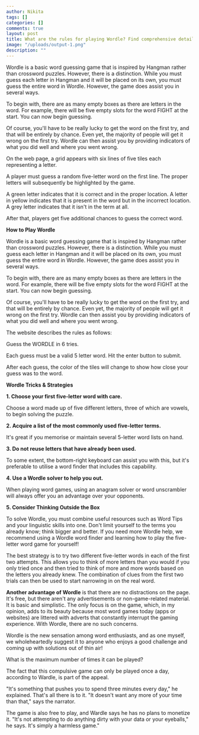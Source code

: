 ```yaml
---
author: Nikita
tags: []
categories: []
comments: true
layout: post
title: What are the rules for playing Wordle? Find comprehensive details here.
image: "/uploads/output-1.png"
description: ""
---
```

Wordle is a basic word guessing game that is inspired by Hangman rather than crossword puzzles. However, there is a distinction. While you must guess each letter in Hangman and it will be placed on its own, you must guess the entire word in Wordle. However, the game does assist you in several ways.

To begin with, there are as many empty boxes as there are letters in the word. For example, there will be five empty slots for the word FIGHT at the start. You can now begin guessing.

Of course, you'll have to be really lucky to get the word on the first try, and that will be entirely by chance. Even yet, the majority of people will get it wrong on the first try. Wordle can then assist you by providing indicators of what you did well and where you went wrong.

On the web page, a grid appears with six lines of five tiles each representing a letter.

A player must guess a random five-letter word on the first line. The proper letters will subsequently be highlighted by the game.

A green letter indicates that it is correct and in the proper location. A letter in yellow indicates that it is present in the word but in the incorrect location. A grey letter indicates that it isn't in the term at all.

After that, players get five additional chances to guess the correct word.

**How to Play Wordle**

Wordle is a basic word guessing game that is inspired by Hangman rather than crossword puzzles. However, there is a distinction. While you must guess each letter in Hangman and it will be placed on its own, you must guess the entire word in Wordle. However, the game does assist you in several ways.

To begin with, there are as many empty boxes as there are letters in the word. For example, there will be five empty slots for the word FIGHT at the start. You can now begin guessing.

Of course, you'll have to be really lucky to get the word on the first try, and that will be entirely by chance. Even yet, the majority of people will get it wrong on the first try. Wordle can then assist you by providing indicators of what you did well and where you went wrong.

The website describes the rules as follows:

Guess the WORDLE in 6 tries.

Each guess must be a valid 5 letter word. Hit the enter button to submit.

After each guess, the color of the tiles will change to show how close your guess was to the word.

**Wordle Tricks & Strategies**

**1. Choose your first five-letter word with care.**

Choose a word made up of five different letters, three of which are vowels, to begin solving the puzzle.

**2. Acquire a list of the most commonly used five-letter terms.**

It's great if you memorise or maintain several 5-letter word lists on hand.

**3. Do not reuse letters that have already been used.**

To some extent, the bottom-right keyboard can assist you with this, but it's preferable to utilise a word finder that includes this capability.

**4. Use a Wordle solver to help you out.**

When playing word games, using an anagram solver or word unscrambler will always offer you an advantage over your opponents.

**5. Consider Thinking Outside the Box**

To solve Wordle, you must combine useful resources such as Word Tips and your linguistic skills into one. Don't limit yourself to the terms you already know; think bigger and better. If you need more Wordle help, we recommend using a Wordle word finder and learning how to play the five-letter word game for yourself!

The best strategy is to try two different five-letter words in each of the first two attempts. This allows you to think of more letters than you would if you only tried once and then tried to think of more and more words based on the letters you already knew. The combination of clues from the first two trials can then be used to start narrowing in on the real word.

**Another advantage of Wordle** is that there are no distractions on the page. It's free, but there aren't any advertisements or non-game-related material. It is basic and simplistic. The only focus is on the game, which, in my opinion, adds to its beauty because most word games today (apps or websites) are littered with adverts that constantly interrupt the gaming experience. With Wordle, there are no such concerns.

Wordle is the new sensation among word enthusiasts, and as one myself, we wholeheartedly suggest it to anyone who enjoys a good challenge and coming up with solutions out of thin air!

What is the maximum number of times it can be played?

The fact that this compulsive game can only be played once a day, according to Wardle, is part of the appeal.

"It's something that pushes you to spend three minutes every day," he explained. That's all there is to it. "It doesn't want any more of your time than that," says the narrator.

The game is also free to play, and Wardle says he has no plans to monetize it. "It's not attempting to do anything dirty with your data or your eyeballs," he says. It's simply a harmless game."